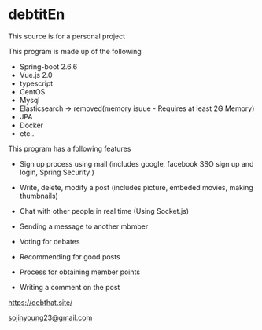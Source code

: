 # debtitEn

This source is for a personal project

This program is made up of the following
  - Spring-boot 2.6.6
  - Vue.js 2.0
  - typescript
  - CentOS
  - Mysql
  - Elasticsearch -> removed(memory isuue - Requires at least 2G Memory)
  - JPA
  - Docker
  - etc..

This program has a following features

 - Sign up process using mail (includes google, facebook SSO sign up and login, Spring Security )

 - Write, delete, modify a post (includes picture, embeded movies, making thumbnails)

 - Chat with other people in real time (Using Socket.js)

 - Sending a message to another mbmber
 
 - Voting for debates

 - Recommending for good posts

 - Process for obtaining member points

 - Writing a comment on the post



https://debthat.site/

sojinyoung23@gmail.com
